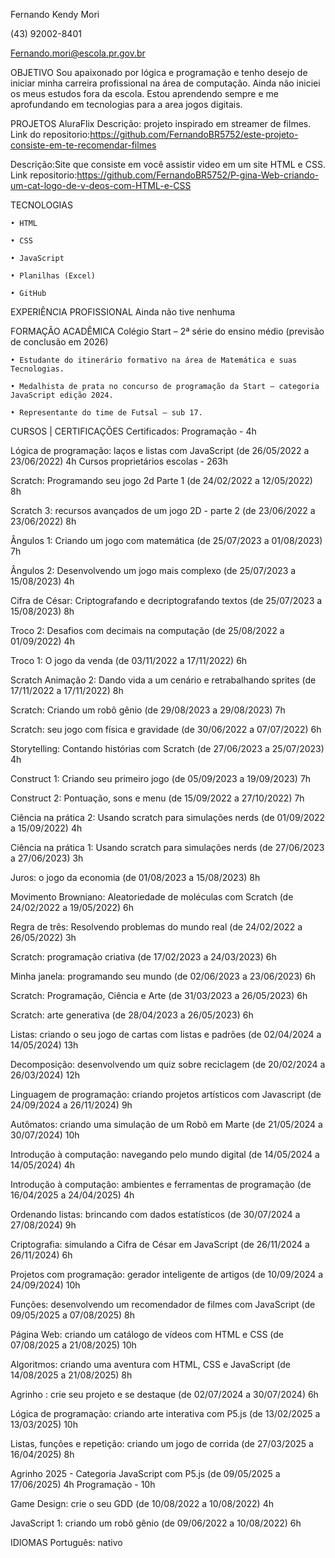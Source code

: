 Fernando Kendy Mori

(43) 92002-8401

Fernando.mori@escola.pr.gov.br


OBJETIVO
Sou apaixonado por lógica e programação e tenho desejo de iniciar minha carreira profissional na área de computação. Ainda não iniciei os meus estudos fora da escola. Estou aprendendo sempre e me aprofundando em tecnologias para a area jogos digitais.


PROJETOS 
AluraFlix 
Descrição: projeto inspirado em streamer de filmes. Link do repositorio:https://github.com/FernandoBR5752/este-projeto-consiste-em-te-recomendar-filmes



Descrição:Site que consiste em você assistir video em um site HTML e CSS. Link repositorio:https://github.com/FernandoBR5752/P-gina-Web-criando-um-cat-logo-de-v-deos-com-HTML-e-CSS


TECNOLOGIAS 
    
    • HTML 
    
    • CSS 
    
    • JavaScript 
   
    • Planilhas (Excel) 
   
    • GitHub 







EXPERIÊNCIA PROFISSIONAL
Ainda não tive nenhuma


FORMAÇÃO ACADÊMICA
Colégio Start – 2ª série do ensino médio (previsão de conclusão em 2026) 
   
    • Estudante do itinerário formativo na área de Matemática e suas Tecnologias. 
   
    • Medalhista de prata no concurso de programação da Start – categoria JavaScript edição 2024. 
    
    • Representante do time de Futsal – sub 17. 


CURSOS | CERTIFICAÇÕES
Certificados:
Programação - 4h

Lógica de programação: laços e listas com JavaScript (de 26/05/2022 a 23/06/2022) 4h
Cursos proprietários escolas - 263h

Scratch: Programando seu jogo 2d Parte 1 (de 24/02/2022 a 12/05/2022) 8h

Scratch 3: recursos avançados de um jogo 2D - parte 2 (de 23/06/2022 a 23/06/2022) 8h

Ângulos 1: Criando um jogo com matemática (de 25/07/2023 a 01/08/2023) 7h

Ângulos 2: Desenvolvendo um jogo mais complexo (de 25/07/2023 a 15/08/2023) 4h

Cifra de César: Criptografando e decriptografando textos (de 25/07/2023 a 15/08/2023) 8h

Troco 2: Desafios com decimais na computação (de 25/08/2022 a 01/09/2022) 4h

Troco 1: O jogo da venda (de 03/11/2022 a 17/11/2022) 6h

Scratch Animação 2: Dando vida a um cenário e retrabalhando sprites (de 17/11/2022 a 17/11/2022) 8h

Scratch: Criando um robô gênio (de 29/08/2023 a 29/08/2023) 7h

Scratch: seu jogo com física e gravidade (de 30/06/2022 a 07/07/2022) 6h

Storytelling: Contando histórias com Scratch (de 27/06/2023 a 25/07/2023) 4h

Construct 1: Criando seu primeiro jogo (de 05/09/2023 a 19/09/2023) 7h

Construct 2: Pontuação, sons e menu (de 15/09/2022 a 27/10/2022) 7h

Ciência na prática 2: Usando scratch para simulações nerds (de 01/09/2022 a 15/09/2022) 4h

Ciência na prática 1: Usando scratch para simulações nerds (de 27/06/2023 a 27/06/2023) 3h

Juros: o jogo da economia (de 01/08/2023 a 15/08/2023) 8h

Movimento Browniano: Aleatoriedade de moléculas com Scratch (de 24/02/2022 a 19/05/2022) 6h

Regra de três: Resolvendo problemas do mundo real (de 24/02/2022 a 26/05/2022) 3h

Scratch: programação criativa (de 17/02/2023 a 24/03/2023) 6h

Minha janela: programando seu mundo (de 02/06/2023 a 23/06/2023) 6h

Scratch: Programação, Ciência e Arte (de 31/03/2023 a 26/05/2023) 6h

Scratch: arte generativa (de 28/04/2023 a 26/05/2023) 6h

Listas: criando o seu jogo de cartas com listas e padrões (de 02/04/2024 a 14/05/2024) 13h

Decomposição: desenvolvendo um quiz sobre reciclagem (de 20/02/2024 a 26/03/2024) 12h

Linguagem de programação: criando projetos artísticos com Javascript (de 24/09/2024 a 26/11/2024) 9h

Autômatos: criando uma simulação de um Robô em Marte (de 21/05/2024 a 30/07/2024) 10h

Introdução à computação: navegando pelo mundo digital (de 14/05/2024 a 14/05/2024) 4h

Introdução à computação: ambientes e ferramentas de programação (de 16/04/2025 a 24/04/2025) 4h

Ordenando listas: brincando com dados estatísticos (de 30/07/2024 a 27/08/2024) 9h

Criptografia: simulando a Cifra de César em JavaScript (de 26/11/2024 a 26/11/2024) 6h

Projetos com programação: gerador inteligente de artigos (de 10/09/2024 a 24/09/2024) 10h

Funções: desenvolvendo um recomendador de filmes com JavaScript (de 09/05/2025 a 07/08/2025) 8h

Página Web: criando um catálogo de vídeos com HTML e CSS (de 07/08/2025 a 21/08/2025) 10h

Algoritmos: criando uma aventura com HTML, CSS e JavaScript (de 14/08/2025 a 21/08/2025) 8h

Agrinho : crie seu projeto e se destaque (de 02/07/2024 a 30/07/2024) 6h

Lógica de programação: criando arte interativa com P5.js (de 13/02/2025 a 13/03/2025) 10h

Listas, funções e repetição: criando um jogo de corrida (de 27/03/2025 a 16/04/2025) 8h

Agrinho 2025 - Categoria JavaScript com P5.js (de 09/05/2025 a 17/06/2025) 4h
Programação - 10h

Game Design: crie o seu GDD (de 10/08/2022 a 10/08/2022) 4h

JavaScript 1: criando um robô gênio (de 09/06/2022 a 10/08/2022) 6h

IDIOMAS
Português: nativo
